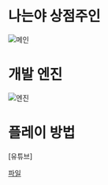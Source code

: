 # 나는야 상점주인

![메인](https://www.dalae37.com/project/ImShopKeeper/resource/image/ImShopKeeper.jpg)

# 개발 엔진

![엔진](https://www.dalae37.com/project/resource/image/ZeroEngine.png)

# 플레이 방법

[유튜브]

[파일]()